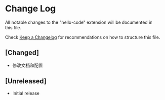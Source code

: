 # Change Log

All notable changes to the "hello-code" extension will be documented in this file.

Check [Keep a Changelog](http://keepachangelog.com/) for recommendations on how to structure this file.

## [Changed]
- 修改文档和配置

## [Unreleased]
- Initial release